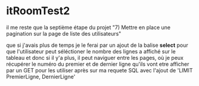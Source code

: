 # itRoomTest2
 

il me reste que la septième étape du projet "7) Mettre en place une pagination sur la page de liste des utilisateurs"

que si j'avais plus de temps  je le ferai par un ajout de la balise <strong>select</strong> pour que l'utilisateur peut séléctioner le nombre des lignes a affiché sur le tableau et donc si il y'a plus, il peut naviguer entre les pages, où je peux récupérer le numéro du premier et de dernier ligne qu'ils vont etre afficher par un GET pour les utiliser après sur ma requete SQL avec l'ajout de 'LIMIT PremierLigne, DernierLigne'
